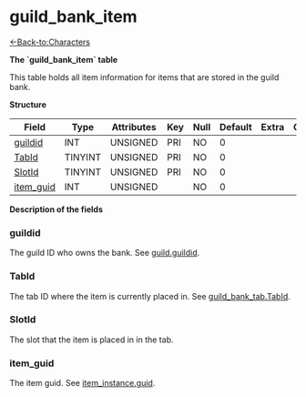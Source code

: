 # guild\_bank\_item

[<-Back-to:Characters](database-characters.md)

**The \`guild\_bank\_item\` table**

This table holds all item information for items that are stored in the guild bank.

**Structure**

| Field          | Type    | Attributes | Key | Null | Default | Extra | Comment |
| -------------- | ------- | ---------- | --- | ---- | ------- | ----- | ------- |
| [guildid][1]   | INT     | UNSIGNED   | PRI | NO   | 0       |       |         |
| [TabId][2]     | TINYINT | UNSIGNED   | PRI | NO   | 0       |       |         |
| [SlotId][3]    | TINYINT | UNSIGNED   | PRI | NO   | 0       |       |         |
| [item_guid][4] | INT     | UNSIGNED   |     | NO   | 0       |       |         |

[1]: #guildid
[2]: #tabid
[3]: #slotid
[4]: #item_guid

**Description of the fields**

### guildid

The guild ID who owns the bank. See [guild.guildid](guild#guildid).

### TabId

The tab ID where the item is currently placed in. See [guild\_bank\_tab.TabId](guild_bank_tab#tabid).

### SlotId

The slot that the item is placed in in the tab.

### item\_guid

The item guid. See [item\_instance.guid](item_instance#guid).